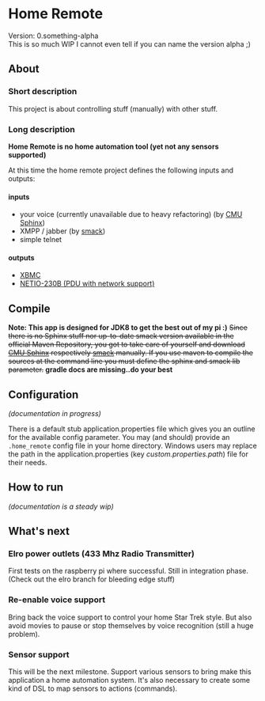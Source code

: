 # Home Remote
Version: 0.something-alpha  
This is so much WIP I cannot even tell if you can name the version alpha ;)

## About
### Short description
This project is about controlling stuff (manually) with other stuff.

### Long description
**Home Remote is no home automation tool (yet not any sensors supported)**

At this time the home remote project defines the following inputs and outputs:

#### inputs
- your voice (currently unavailable due to heavy refactoring) (by [CMU Sphinx][2])
- XMPP / jabber (by [smack][3])
- simple telnet

#### outputs
- [XBMC][1]
- [NETIO-230B (PDU with network support)][4]

## Compile
**Note: This app is designed for JDK8 to get the best out of my pi :)**
~~Since there is no Sphinx stuff nor up-to-date smack version available in the official Maven Repository, you got to take care of yourself and download [CMU Sphinx][2]
respectively [smack][3] manually.
If you use maven to compile the sources at the command line you must define the sphinx and smack lib parameter.~~
**gradle docs are missing..do your best**


## Configuration
_(documentation in progress)_

There is a default stub application.properties file which gives you an outline for the available config parameter. You may (and should) provide an `.home_remote` config
file in your home directory. Windows users may replace the path in the application.properties (key _custom.properties.path_) file for their needs.

## How to run
_(documentation is a steady wip)_

## What's next
### Elro power outlets (433 Mhz Radio Transmitter)
First tests on the raspberry pi where successful. Still in integration phase. (Check out the elro branch for bleeding edge stuff)

### Re-enable voice support
Bring back the voice support to control your home Star Trek style. But also avoid movies to pause or stop themselves by voice recognition (still a huge problem).

### Sensor support
This will be the next milestone. Support various sensors to bring make this application a home automation system. It's also necessary to create some kind of DSL
 to map sensors to actions (commands).


[1]: http://xbmc.org/ "XBMC"
[2]: http://sourceforge.net/projects/cmusphinx/files/sphinx4/1.0%20beta6/ "sphinx at sourceforge"
[3]: http://www.igniterealtime.org/projects/smack "smack project site"
[4]: http://www.koukaam.se/showproduct.php?article_id=1502